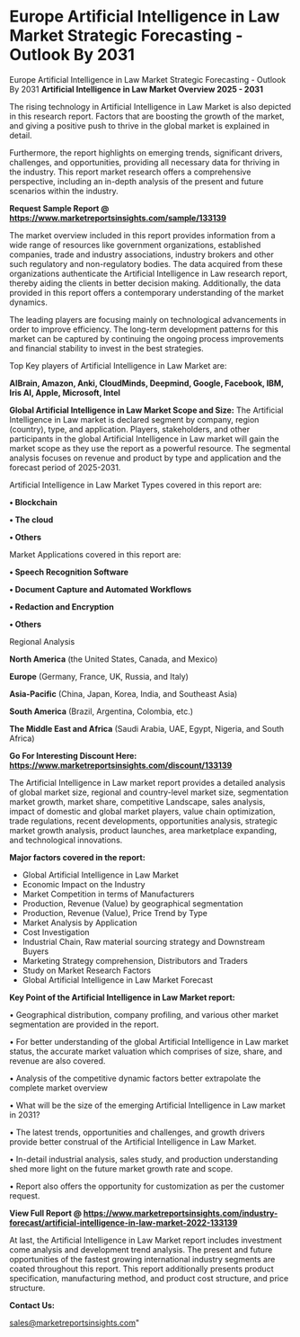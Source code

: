 # Europe Artificial Intelligence in Law Market Strategic Forecasting - Outlook By 2031
Europe Artificial Intelligence in Law Market Strategic Forecasting - Outlook By 2031
<Strong> Artificial Intelligence in Law Market Overview 2025 - 2031</strong>

The rising technology in Artificial Intelligence in Law Market is also depicted in this research report. Factors that are boosting the growth of the market, and giving a positive push to thrive in the global market is explained in detail.

Furthermore, the report highlights on emerging trends, significant drivers, challenges, and opportunities, providing all necessary data for thriving in the industry. This report market research offers a comprehensive perspective, including an in-depth analysis of the present and future scenarios within the industry.

<strong>Request Sample Report @ <a href=https://www.marketreportsinsights.com/sample/133139>https://www.marketreportsinsights.com/sample/133139</a></strong>

The market overview included in this report provides information from a wide range of resources like government organizations, established companies, trade and industry associations, industry brokers and other such regulatory and non-regulatory bodies. The data acquired from these organizations authenticate the Artificial Intelligence in Law research report, thereby aiding the clients in better decision making. Additionally, the data provided in this report offers a contemporary understanding of the market dynamics.

The leading players are focusing mainly on technological advancements in order to improve efficiency. The long-term development patterns for this market can be captured by continuing the ongoing process improvements and financial stability to invest in the best strategies.

Top Key players of Artificial Intelligence in Law Market are:

<strong>AIBrain, Amazon, Anki, CloudMinds, Deepmind, Google, Facebook, IBM, Iris AI, Apple, Microsoft, Intel</strong>

<strong><b>Global Artificial Intelligence in Law Market Scope and Size:</b></strong>
The Artificial Intelligence in Law market is declared segment by company, region (country), type, and application. Players, stakeholders, and other participants in the global Artificial Intelligence in Law market will gain the market scope as they use the report as a powerful resource. The segmental analysis focuses on revenue and product by type and application and the forecast period of 2025-2031.

Artificial Intelligence in Law Market Types covered in this report are:

<strong>• Blockchain

• The cloud

• Others</strong>

Market Applications covered in this report are:

<strong>• Speech Recognition Software

• Document Capture and Automated Workflows

• Redaction and Encryption

• Others</strong> 

Regional Analysis

<strong>North America</strong> (the United States, Canada, and Mexico)

<strong>Europe</strong> (Germany, France, UK, Russia, and Italy)

<strong>Asia-Pacific</strong> (China, Japan, Korea, India, and Southeast Asia)

<strong>South America</strong> (Brazil, Argentina, Colombia, etc.)

<strong>The Middle East and Africa</strong> (Saudi Arabia, UAE, Egypt, Nigeria, and South Africa)

<strong>Go For Interesting Discount Here: <a href=https://www.marketreportsinsights.com/discount/133139>https://www.marketreportsinsights.com/discount/133139</a></strong>

The Artificial Intelligence in Law market report provides a detailed analysis of global market size, regional and country-level market size, segmentation market growth, market share, competitive Landscape, sales analysis, impact of domestic and global market players, value chain optimization, trade regulations, recent developments, opportunities analysis, strategic market growth analysis, product launches, area marketplace expanding, and technological innovations.

<strong><b>Major factors covered in the report:</b></strong>
<ul>
  <li>Global Artificial Intelligence in Law Market </li>
  <li>Economic Impact on the Industry</li>
  <li>Market Competition in terms of Manufacturers</li>
  <li>Production, Revenue (Value) by geographical segmentation</li>
  <li>Production, Revenue (Value), Price Trend by Type</li>
  <li>Market Analysis by Application</li>
  <li>Cost Investigation</li>
  <li>Industrial Chain, Raw material sourcing strategy and Downstream Buyers</li>
  <li>Marketing Strategy comprehension, Distributors and Traders</li>
  <li>Study on Market Research Factors</li>
  <li>Global Artificial Intelligence in Law Market Forecast</li>
</ul>

<strong><b>Key Point of the Artificial Intelligence in Law Market report:</b></strong>

• Geographical distribution, company profiling, and various other market segmentation are provided in the report.

• For better understanding of the global Artificial Intelligence in Law market status, the accurate market valuation which comprises of size, share, and revenue are also covered.

• Analysis of the competitive dynamic factors better extrapolate the complete market overview

• What will be the size of the emerging Artificial Intelligence in Law market in 2031?

• The latest trends, opportunities and challenges, and growth drivers provide better construal of the Artificial Intelligence in Law Market.

• In-detail industrial analysis, sales study, and production understanding shed more light on the future market growth rate and scope.

• Report also offers the opportunity for customization as per the customer request.

<strong><b>View Full Report @ <a href=https://www.marketreportsinsights.com/industry-forecast/artificial-intelligence-in-law-market-2022-133139>https://www.marketreportsinsights.com/industry-forecast/artificial-intelligence-in-law-market-2022-133139</a></b></strong>


At last, the Artificial Intelligence in Law Market report includes investment come analysis and development trend analysis. The present and future opportunities of the fastest growing international industry segments are coated throughout this report. This report additionally presents product specification, manufacturing method, and product cost structure, and price structure.

<strong>Contact Us:</strong>

sales@marketreportsinsights.com"

